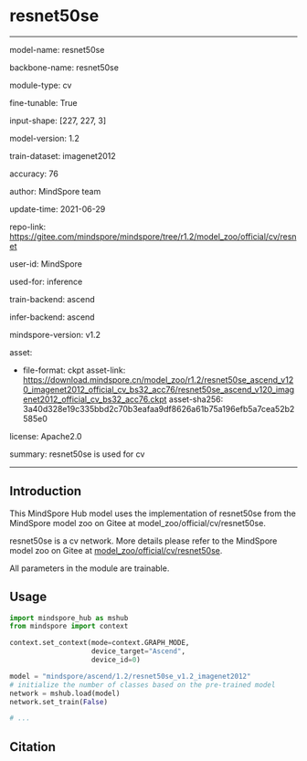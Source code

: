 # resnet50se

---

model-name: resnet50se

backbone-name: resnet50se

module-type: cv

fine-tunable: True

input-shape: [227, 227, 3]

model-version: 1.2

train-dataset: imagenet2012

accuracy: 76

author: MindSpore team

update-time: 2021-06-29

repo-link: <https://gitee.com/mindspore/mindspore/tree/r1.2/model_zoo/official/cv/resnet>

user-id: MindSpore

used-for: inference

train-backend: ascend

infer-backend: ascend

mindspore-version: v1.2

asset:

-
    file-format: ckpt
    asset-link: <https://download.mindspore.cn/model_zoo/r1.2/resnet50se_ascend_v120_imagenet2012_official_cv_bs32_acc76/resnet50se_ascend_v120_imagenet2012_official_cv_bs32_acc76.ckpt>
    asset-sha256: 3a40d328e19c335bbd2c70b3eafaa9df8626a61b75a196efb5a7cea52b2585e0

license: Apache2.0

summary: resnet50se is used for cv

---

## Introduction

This MindSpore Hub model uses the implementation of resnet50se from the MindSpore model zoo on Gitee at model_zoo/official/cv/resnet50se.

resnet50se is a cv network. More details please refer to the MindSpore model zoo on Gitee at [model_zoo/official/cv/resnet50se](https://gitee.com/mindspore/mindspore/blob/r1.2/model_zoo/official/cv/resnet/README.md).

All parameters in the module are trainable.

## Usage

```python
import mindspore_hub as mshub
from mindspore import context

context.set_context(mode=context.GRAPH_MODE,
                    device_target="Ascend",
                    device_id=0)

model = "mindspore/ascend/1.2/resnet50se_v1.2_imagenet2012"
# initialize the number of classes based on the pre-trained model
network = mshub.load(model)
network.set_train(False)

# ...
```

## Citation
